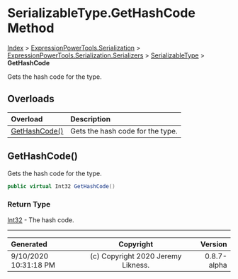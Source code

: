 ﻿# SerializableType.GetHashCode Method

[Index](../index.md) > [ExpressionPowerTools.Serialization](ExpressionPowerTools.Serialization.a.md) > [ExpressionPowerTools.Serialization.Serializers](ExpressionPowerTools.Serialization.Serializers.n.md) > [SerializableType](ExpressionPowerTools.Serialization.Serializers.SerializableType.cs.md) > **GetHashCode**

Gets the hash code for the type.

## Overloads

| Overload | Description |
| :-- | :-- |
| [GetHashCode()](#gethashcode) | Gets the hash code for the type. |
## GetHashCode()

Gets the hash code for the type.

```csharp
public virtual Int32 GetHashCode()
```

### Return Type

 [Int32](https://docs.microsoft.com/dotnet/api/system.int32)  - The hash code.



---

| Generated | Copyright | Version |
| :-- | :-: | --: |
| 9/10/2020 10:31:18 PM | (c) Copyright 2020 Jeremy Likness. | 0.8.7-alpha |
